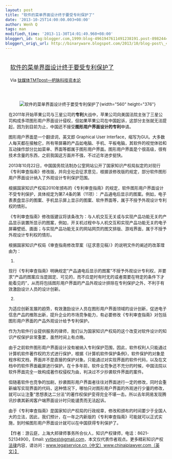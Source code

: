 ```yaml
--- 
layout: post 
title: "软件的菜单界面设计终于要受专利保护了" 
date: '2013-10-25T14:00:00.003+08:00' 
author: Wenh Q
tags: man
modified\_time: '2013-11-30T14:01:49.960+08:00' 
blogger\_id: tag:blogger.com,1999:blog-4961947611491238191.post-8982444200795628830
blogger\_orig\_url: http://binaryware.blogspot.com/2013/10/blog-post\_4061.html
---
```

<div style="margin: 10px; padding: 5px;">

<div style="font-size: 18px;">

[软件的菜单界面设计终于要受专利保护了](http://www.tmtpost.com/73122.html)

</div>

<div style="font-size: 13px;">

Via [钛媒体TMTpost—把脉科技资本论](http://www.tmtpost.com/)

</div>

</div>

<div style="font-size: 13px; padding: 15px 0 10px 10px;">

<div style="text-align: center;">

![软件的菜单界面设计终于要受专利保护了](http://www.tmtpost.com/wp-content/uploads/2013/10/138261769477-560x376.jpg "软件的菜单界面设计终于要受专利保护了"){width="560"
height="376"}

</div>

在2011年开始苹果公司与三星公司的**专利**大战中，苹果公司向美国法院主张了三星公司构成多项图形用户界面设计侵权，但如果苹果公司在中国起诉，这部分主张就无法提起，因为到目前为止，中国还不接受**图形用户界面设计的专利**申请。

图形用户界面是一个翻译词，英文即 Graphical User
Interface，缩写为GUI。大多数人每天都在接触它，所有带屏幕的产品如电脑、手机、平板电脑，其软件的视觉体验和互动操作部分比如菜单、界面等都属于图形用户界面。图形用户界面是个很高级，很有技术含量的东西，之前我国这方面并不强，不过近年进步挺快。

2013年10月22日，中国国务院法制办公室网站公开了国家知识产权局拟定的对现行《专利审查指南》修改版，并向全社会征求意见，根据该修改版的规定，部分软件图形用户界面设计纳入了外观设计专利保护范围。

根据国家知识产权局2010年颁布的《专利审查指南》的规定，软件图形用户界面设计不受专利保护，具体规定为第7.4条的第（11项）：
产品通电后显示的图案。例如，电子表表盘显示的图案、手机显示屏上显示的图案、软件界面等，属于不授予外观设计专利权的情形。

《专利审查指南》修改版建议将该条改为：与人机交互无关或与实现产品功能无关的产品显示装置所显示的图案，例如，开关机过程中与人机交互和实现产品功能无关的电子屏幕壁纸、画面；与实现产品功能无关的网站网页的图文排版、游戏界面，属于不授予外观设计专利权的情形。

根据国家知识产权局《审查指南修改草案（征求意见稿）》的说明文件的阐述的改革理由为：

1.
现行《专利审查指南》明确规定"产品通电后显示的图案"不授予外观设计专利权，并要求"产品的图案应当是固定、可见的，而不应是时有时无的或者需要在特定的条件下才能看见的"，从而将包括图形用户界面的产品外观设计排除在专利保护之外，不利于有效激励设计人员的设计创新。

2.
为适应创新发展的趋势，有效激励设计人员在图形用户界面领域的设计创新，促进电子信息产品的推陈出新，提升企业的市场竞争能力，有必要修改《专利审查指南》对包括图形用户界面的产品外观设计给予专利保护。

作为为软件行业提供服务的律师，我们认为国家知识产权局的这个改变对软件设计的知识产权保护非常重要，虽然时间上有点晚。

由于之前软件图形用户界面设计没有被纳入专利保护范围，因此，软件权利人只能通过计算机软件著作权的方式进行保护，根据《计算机软件保护条例》，软件保护的对象是程序和文档，界面并不是直接的保护对象。只能通过对实现界面的软件代码，以及在文档中的软件界面截屏进行保护。在十多年前，软件业竞争还不充分的时候，中国法院以软件界面完全一致构成著作权侵权为由，判决过不少抄袭软件界面的案件。

但随着软件也竞争的加剧，抄袭图形用户界面者往往对界面进行一定的修改，同时会重新编写实现界面的代码，这种情况下，哪怕只对图形用户界面的外观进行少量的修改，就可以让注重"思想表达二分法"的著作权保护变得完全不堪一击。所以去年网易发现腾讯抄袭其新闻客户端界面设计时只能谴责而无法起诉。

由于《专利审查指南》是国家知识产权局的行政规章，修改和颁布的时间要少于全国人大的立法，因此，我们预计，在一年之内新版的《专利审查指南》可能就可以正式实施，到时候图形用户界面设计就可以在中国获得专利保护了。



【作者：游云庭，上海大邦律师事务所合伙人，知识产权律师，电话：8621-52134900，Email:
yytbest@gmail.com，本文仅代表作者观点。更多精彩知识产权[法律](http://www.tmtpost.com/tag/%E6%B3%95%E5%BE%8B "查看 法律 中的全部文章")内容，请访问：www.legalservice.cn（中文）www.chinaiplawyer.com（英文）】

</div>
